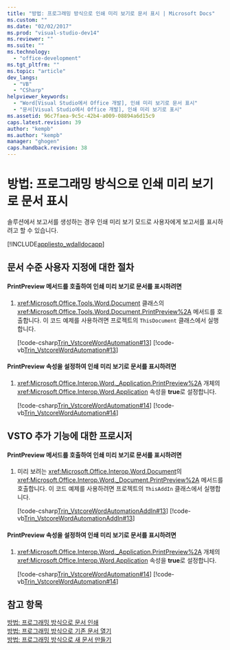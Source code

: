 ```yaml
---
title: "방법: 프로그래밍 방식으로 인쇄 미리 보기로 문서 표시 | Microsoft Docs"
ms.custom: ""
ms.date: "02/02/2017"
ms.prod: "visual-studio-dev14"
ms.reviewer: ""
ms.suite: ""
ms.technology: 
  - "office-development"
ms.tgt_pltfrm: ""
ms.topic: "article"
dev_langs: 
  - "VB"
  - "CSharp"
helpviewer_keywords: 
  - "Word[Visual Studio에서 Office 개발], 인쇄 미리 보기로 문서 표시"
  - "문서[Visual Studio에서 Office 개발], 인쇄 미리 보기로 표시"
ms.assetid: 96c7faea-9c5c-42b4-a009-08894a6d15c9
caps.latest.revision: 39
author: "kempb"
ms.author: "kempb"
manager: "ghogen"
caps.handback.revision: 38
---
```

# 방법: 프로그래밍 방식으로 인쇄 미리 보기로 문서 표시
  솔루션에서 보고서를 생성하는 경우 인쇄 미리 보기 모드로 사용자에게 보고서를 표시하려고 할 수 있습니다.  
  
 [!INCLUDE[appliesto_wdalldocapp](../vsto/includes/appliesto-wdalldocapp-md.md)]  
  
## 문서 수준 사용자 지정에 대한 절차  
  
#### PrintPreview 메서드를 호출하여 인쇄 미리 보기로 문서를 표시하려면  
  
1.  <xref:Microsoft.Office.Tools.Word.Document> 클래스의 <xref:Microsoft.Office.Tools.Word.Document.PrintPreview%2A> 메서드를 호출합니다. 이 코드 예제를 사용하려면 프로젝트의 `ThisDocument` 클래스에서 실행합니다.  
  
     [!code-csharp[Trin_VstcoreWordAutomation#13](../snippets/csharp/VS_Snippets_OfficeSP/Trin_VstcoreWordAutomation/CS/ThisDocument.cs#13)]
     [!code-vb[Trin_VstcoreWordAutomation#13](../snippets/visualbasic/VS_Snippets_OfficeSP/Trin_VstcoreWordAutomation/VB/ThisDocument.vb#13)]  
  
#### PrintPreview 속성을 설정하여 인쇄 미리 보기로 문서를 표시하려면  
  
1.  <xref:Microsoft.Office.Interop.Word._Application.PrintPreview%2A> 개체의 <xref:Microsoft.Office.Interop.Word.Application> 속성을 **true**로 설정합니다.  
  
     [!code-csharp[Trin_VstcoreWordAutomation#14](../snippets/csharp/VS_Snippets_OfficeSP/Trin_VstcoreWordAutomation/CS/ThisDocument.cs#14)]
     [!code-vb[Trin_VstcoreWordAutomation#14](../snippets/visualbasic/VS_Snippets_OfficeSP/Trin_VstcoreWordAutomation/VB/ThisDocument.vb#14)]  
  
## VSTO 추가 기능에 대한 프로시저  
  
#### PrintPreview 메서드를 호출하여 인쇄 미리 보기로 문서를 표시하려면  
  
1.  미리 보려는 <xref:Microsoft.Office.Interop.Word.Document>의 <xref:Microsoft.Office.Interop.Word._Document.PrintPreview%2A> 메서드를 호출합니다. 이 코드 예제를 사용하려면 프로젝트의 `ThisAddIn` 클래스에서 실행합니다.  
  
     [!code-csharp[Trin_VstcoreWordAutomationAddIn#13](../snippets/csharp/VS_Snippets_OfficeSP/Trin_VstcoreWordAutomationAddIn/CS/ThisAddIn.cs#13)]
     [!code-vb[Trin_VstcoreWordAutomationAddIn#13](../snippets/visualbasic/VS_Snippets_OfficeSP/Trin_VstcoreWordAutomationAddIn/VB/ThisAddIn.vb#13)]  
  
#### PrintPreview 속성을 설정하여 인쇄 미리 보기로 문서를 표시하려면  
  
1.  <xref:Microsoft.Office.Interop.Word._Application.PrintPreview%2A> 개체의 <xref:Microsoft.Office.Interop.Word.Application> 속성을 **true**로 설정합니다.  
  
     [!code-csharp[Trin_VstcoreWordAutomation#14](../snippets/csharp/VS_Snippets_OfficeSP/Trin_VstcoreWordAutomation/CS/ThisDocument.cs#14)]
     [!code-vb[Trin_VstcoreWordAutomation#14](../snippets/visualbasic/VS_Snippets_OfficeSP/Trin_VstcoreWordAutomation/VB/ThisDocument.vb#14)]  
  
## 참고 항목  
 [방법: 프로그래밍 방식으로 문서 인쇄](../vsto/how-to-programmatically-print-documents.md)   
 [방법: 프로그래밍 방식으로 기존 문서 열기](../vsto/how-to-programmatically-open-existing-documents.md)   
 [방법: 프로그래밍 방식으로 새 문서 만들기](../vsto/how-to-programmatically-create-new-documents.md)  
  
  
